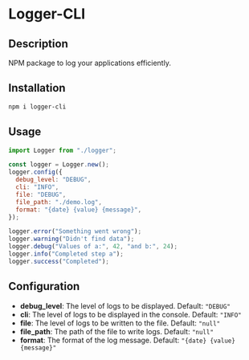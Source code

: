 # Logger-CLI

## Description

NPM package to log your applications efficiently.

## Installation

```bash
npm i logger-cli
```

## Usage

```javascript
import Logger from "./logger";

const logger = Logger.new();
logger.config({
  debug_level: "DEBUG",
  cli: "INFO",
  file: "DEBUG",
  file_path: "./demo.log",
  format: "{date} {value} {message}",
});

logger.error("Something went wrong");
logger.warning("Didn't find data");
logger.debug("Values of a:", 42, "and b:", 24);
logger.info("Completed step a");
logger.success("Completed");
```

## Configuration

- **debug_level**: The level of logs to be displayed. Default: `"DEBUG"`
- **cli**: The level of logs to be displayed in the console. Default: `"INFO"`
- **file**: The level of logs to be written to the file. Default: `"null"`
- **file_path**: The path of the file to write logs. Default: `"null"`
- **format**: The format of the log message. Default: `"{date} {value} {message}"`
